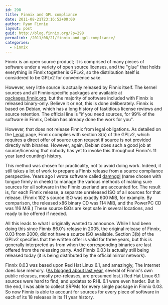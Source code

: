 ```yaml
---
id: 298
title: Finnix and GPL compliance
date: 2011-08-21T23:16:52+00:00
author: Ryan Finnie
layout: post
guid: http://blog.finnix.org/?p=298
permalink: /2011/08/21/finnix-and-gpl-compliance/
categories:
  - Finnix
---
```

Finnix is an open source product; it is comprised of many pieces of software under a variety of open source licenses, and the "glue" that holds everything in Finnix together is GPLv2, so the distribution itself is considered to be GPLv2 for convenience sake.

However, very little source is actually released by Finnix itself. The kernel sources and all Finnix-specific packages are available at [packages.finnix.org](http://packages.finnix.org/), but the majority of software included with Finnix is released binary-only. Believe it or not, this is done deliberately. Finnix is based on Debian, which has a long history of fastidious license reviews and source retention. The official line is "if you need sources, for 99% of the software in Finnix, Debian has already done the work for you".

However, that does not release Finnix from legal obligations. As detailed on the [Legal](http://www.finnix.org/Legal) page, Finnix complies with section 3(b) of the GPLv2, which requires a direct offer of source upon request if source is not provided directly with binaries. However, again, Debian does such a good job at source/licensing that nobody has yet to invoke this throughout Finnix's 11 year (and counting) history.

This method was chosen for practicality, not to avoid doing work. Indeed, it still takes a lot of work to prepare a Finnix release from a source compliance perspective. Years ago I wrote software called [damngpl](http://www.finnie.org/software/damngpl/) (name chosen with tongue firmly in cheek) to manage the various methods of making sure sources for all software in the Finnix userland are accounted for. The result is, for each Finnix release, a separate unreleased ISO of all sources for that release. (Finnix 102's source ISO was exactly 600 MiB, for example. By comparison, the released x86 binary CD was 114 MiB, and the PowerPC CD was 116 MiB.) These source ISOs are kept safe in several locations, and ready to be offered if needed.

All this leads to what I originally wanted to announce. While I had been doing this since Finnix 86.0's release in 2005, the original release of Finnix, 0.03 from 2000, did not have a source ISO available. Section 3(b) of the GPLv2 specifies that the written offer is valid for three years, but this is generally interpreted as from when the corresponding binaries are last offered from the releasing party. And Finnix 0.03 is actually still being released today (it is being distributed by the official mirror network).

Finnix 0.03 was based upon Red Hat Linux 6.1, and amazingly, The Internet does lose memory. ([As blogged about last year](http://blog.finnix.org/2010/11/07/finnix-iso-oddities/), several of Finnix's own public releases, mostly pre-releases, are presumed lost.) Red Hat Linux 6.1 sources were hard to find, and updates to RHL 6.1 were even harder. But in the end, I was able to collect SRPMs for every single package in Finnix 0.03. So now Finnix is able to account for sources for every piece of software in each of its 18 releases in its 11 year history.
